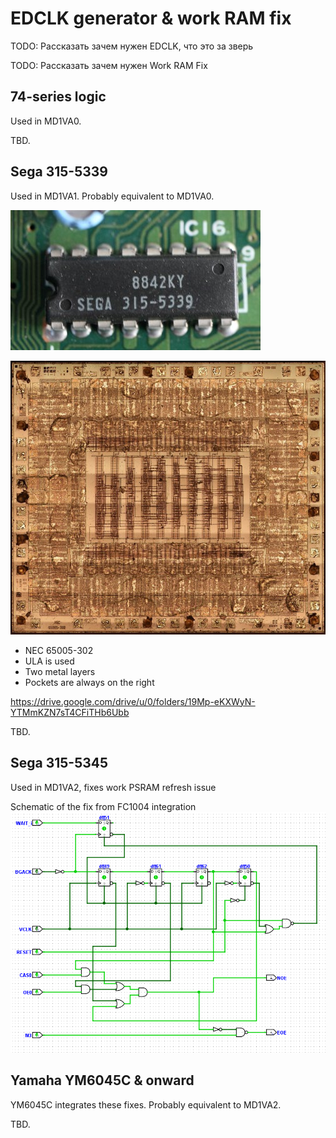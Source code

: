 # EDCLK generator & work RAM fix

TODO: Рассказать зачем нужен EDCLK, что это за зверь

TODO: Рассказать зачем нужен Work RAM Fix

## 74-series logic
Used in MD1VA0.

TBD.

## Sega 315-5339

Used in MD1VA1. Probably equivalent to MD1VA0.

![md1va1/315-5339-package.jpg](md1va1/315-5339-package.jpg)

![md1va1/315-5339-Fused_sm.jpg](md1va1/315-5339-Fused_sm.jpg)

- NEC 65005-302
- ULA is used
- Two metal layers
- Pockets are always on the right

https://drive.google.com/drive/u/0/folders/19Mp-eKXWyN-YTMmKZN7sT4CFiTHb6Ubb

TBD.

## Sega 315-5345
Used in MD1VA2, fixes work PSRAM refresh issue

Schematic of the fix from FC1004 integration
![psramfix.png](psramfix.png)

## Yamaha YM6045C & onward
YM6045C integrates these fixes. Probably equivalent to MD1VA2.

TBD.
